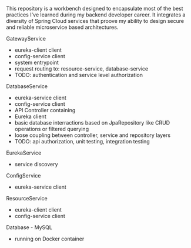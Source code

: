 This repository is a workbench designed to encapsulate most of the best practices I've learned during my backend developer career. It integrates a diversity of Spring Cloud services that proove my ability to design secure and reliable microservice based architectures.


GatewayService
- eureka-client client
- config-service client
- system entrypoint
- request routing to: resource-service, database-service
- TODO: authentication and service level authorization


DatabaseService
- eureka-service client
- config-service client
- API Controller containing
- Eureka client
- basic database interractions based on JpaRepository like CRUD operations or filtered querying
- loose coupling between controller, service and repository layers
- TODO: api authorization, unit testing, integration testing

EurekaService
- service discovery

ConfigService
- eureka-service client

ResourceService
- eureka-client client
- config-service client

Database - MySQL
- running on Docker container
